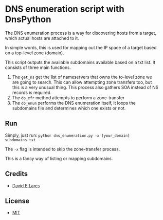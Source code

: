 # DNS enumeration script with DnsPython

The DNS enumeration process is a way for discovering hosts from a target, which actual hosts are attached to it.

In simple words, this is used for mapping out the IP space of a target based on a top-level zone (domain).

This script outputs the available subdomains available based on a txt list. It consists of three main functions.

1. The `get_ns` get the list of nameservers that owns the to-level zone we are going to search. This can allow attempting zone transfers too, but this is a very unusual thing. This process also gathers SOA instead of NS records is required.
2. The `do_xfr` method attempts to perform a zone-transfer
3. The `do_enum` performs the DNS enumeration itself, it loops the subdomains file and determines which one exists or not.

## Run

Simply, just run: `python dns_enumeration.py -x [your_domain] subdomains.txt`

The `-x` flag is intended to skip the zone-transfer process.

This is a fancy way of listing or mapping subdomains.

## Credits

 - [David E Lares](https://twitter.com/davidlares3)

## License

 - [MIT](https://opensource.org/licenses/MIT)

